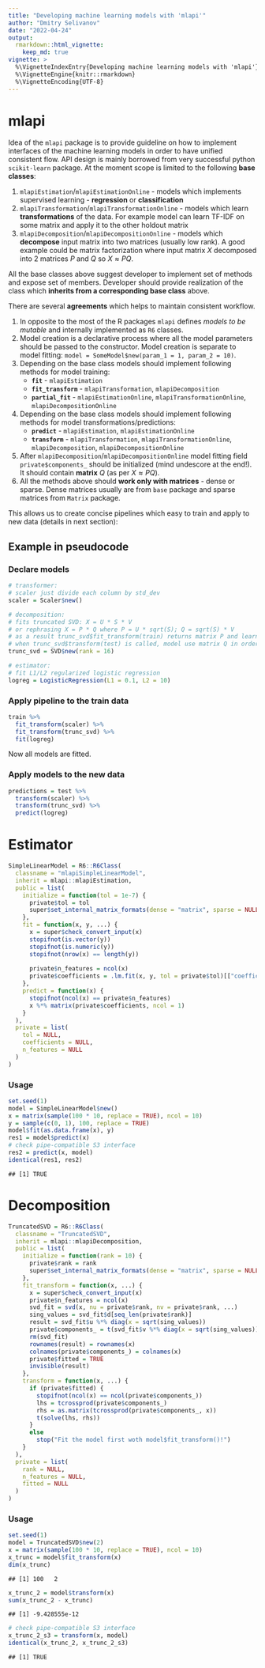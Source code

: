 ```yaml
---
title: "Developing machine learning models with 'mlapi'"
author: "Dmitry Selivanov"
date: "2022-04-24"
output: 
  rmarkdown::html_vignette:
    keep_md: true
vignette: >
  %\VignetteIndexEntry{Developing machine learning models with 'mlapi'}
  %\VignetteEngine{knitr::rmarkdown}
  %\VignetteEncoding{UTF-8}
---
```


# mlapi

Idea of the `mlapi` package is to provide guideline on how to implement interfaces of the machine learning models in order to have unified consistent flow. API design is mainly borrowed from very successful python `scikit-learn` package. At the moment scope is limited to the following **base classes**:

1. `mlapiEstimation`/`mlapiEstimationOnline` - models which implements supervised learning - **regression** or **classification**
1. `mlapiTransformation`/`mlapiTransformationOnline` - models which learn **transformations** of the data. For example model can learn TF-IDF on some matrix and apply it to the other holdout matrix
1. `mlapiDecomposition`/`mlapiDecompositionOnline` - models which **decompose** input matrix into two matrices (usually low rank). A good example could be matrix factorization where input matrix $X$ decomposed into 2 matrices $P$ and $Q$ so $X \approx P Q$.

All the base classes above suggest developer to implement set of methods and expose set of members. Developer should provide realization of the class which **inherits from a corresponding base class** above.

There are several **agreements** which helps to maintain consistent workflow.

1. In opposite to the most of the R packages `mlapi` defines *models to be mutable* and internally implemented as `R6` classes.
1. Model creation is a declarative process where all the model parameters should be passed to the constructor. Model creation is separate to model fitting: `model = SomeModel$new(param_1 = 1, param_2 = 10)`.
1. Depending on the base class models should implement following methods for model training:
    * **`fit`** - `mlapiEstimation`
    * **`fit_transform`** - `mlapiTransformation`, `mlapiDecomposition`
    * **`partial_fit`** - `mlapiEstimationOnline`, `mlapiTransformationOnline`, `mlapiDecompositionOnline`
1. Depending on the base class models should implement following methods for model transformations/predictions:  
    * **`predict`** - `mlapiEstimation`, `mlapiEstimationOnline`
    * **`transform`** - `mlapiTransformation`, `mlapiTransformationOnline`, `mlapiDecomposition`, `mlapiDecompositionOnline`
1. After `mlapiDecomposition`/`mlapiDecompositionOnline` model fitting field `private$components_` should be initialized (mind undescore at the end!). It should contain **matrix** $Q$ (as per $X \approx P Q$). 
1. All the methods above should **work only with matrices** - dense or sparse. Dense matrices usually are from `base` package and sparse matrices from `Matrix` package.


This allows us to create concise pipelines which easy to train and apply to new data (details in next section):

## Example in pseudocode

### Declare models


```r
# transformer:
# scaler just divide each column by std_dev
scaler = Scaler$new()

# decomposition:
# fits truncated SVD: X = U * S * V 
# or rephrasing X = P * Q where P = U * sqrt(S); Q = sqrt(S) * V
# as a result trunc_svd$fit_transform(train) returns matrix P and learns matrix Q (stores inside model)
# when trunc_svd$transform(test) is called, model use matrix Q in order to find matrix P for `test` data
trunc_svd = SVD$new(rank = 16)

# estimator:
# fit L1/L2 regularized logistic regression
logreg = LogisticRegression(L1 = 0.1, L2 = 10)
```

### Apply pipeline to the train data

```r
train %>% 
  fit_transform(scaler) %>% 
  fit_transform(trunc_svd) %>% 
  fit(logreg)
```
Now all models are fitted.

### Apply models to the new data


```r
predictions = test %>% 
  transform(scaler) %>% 
  transform(trunc_svd) %>% 
  predict(logreg)
```

# Estimator


```r
SimpleLinearModel = R6::R6Class(
  classname = "mlapiSimpleLinearModel", 
  inherit = mlapi::mlapiEstimation, 
  public = list(
    initialize = function(tol = 1e-7) {
      private$tol = tol
      super$set_internal_matrix_formats(dense = "matrix", sparse = NULL)
    },
    fit = function(x, y, ...) {
      x = super$check_convert_input(x)
      stopifnot(is.vector(y))
      stopifnot(is.numeric(y))
      stopifnot(nrow(x) == length(y))
      
      private$n_features = ncol(x)
      private$coefficients = .lm.fit(x, y, tol = private$tol)[["coefficients"]]
    },
    predict = function(x) {
      stopifnot(ncol(x) == private$n_features)
      x %*% matrix(private$coefficients, ncol = 1)
    }
  ),
  private = list(
    tol = NULL,
    coefficients = NULL,
    n_features = NULL
  )
)
```

### Usage

```r
set.seed(1)
model = SimpleLinearModel$new()
x = matrix(sample(100 * 10, replace = TRUE), ncol = 10)
y = sample(c(0, 1), 100, replace = TRUE)
model$fit(as.data.frame(x), y)
res1 = model$predict(x)
# check pipe-compatible S3 interface
res2 = predict(x, model)
identical(res1, res2)
```

```
## [1] TRUE
```


# Decomposition


```r
TruncatedSVD = R6::R6Class(
  classname = "TruncatedSVD", 
  inherit = mlapi::mlapiDecomposition, 
  public = list(
    initialize = function(rank = 10) {
      private$rank = rank
      super$set_internal_matrix_formats(dense = "matrix", sparse = NULL)
    },
    fit_transform = function(x, ...) {
      x = super$check_convert_input(x)
      private$n_features = ncol(x)
      svd_fit = svd(x, nu = private$rank, nv = private$rank, ...)
      sing_values = svd_fit$d[seq_len(private$rank)]
      result = svd_fit$u %*% diag(x = sqrt(sing_values))
      private$components_ = t(svd_fit$v %*% diag(x = sqrt(sing_values)))
      rm(svd_fit)
      rownames(result) = rownames(x)
      colnames(private$components_) = colnames(x)
      private$fitted = TRUE
      invisible(result)
    },
    transform = function(x, ...) {
      if (private$fitted) {
        stopifnot(ncol(x) == ncol(private$components_))
        lhs = tcrossprod(private$components_)
        rhs = as.matrix(tcrossprod(private$components_, x))
        t(solve(lhs, rhs))
      }
      else
        stop("Fit the model first woth model$fit_transform()!")
    }
  ),
  private = list(
    rank = NULL, 
    n_features = NULL, 
    fitted = NULL
  )
)
```

### Usage

```r
set.seed(1)
model = TruncatedSVD$new(2)
x = matrix(sample(100 * 10, replace = TRUE), ncol = 10)
x_trunc = model$fit_transform(x)
dim(x_trunc)
```

```
## [1] 100   2
```

```r
x_trunc_2 = model$transform(x)
sum(x_trunc_2 - x_trunc)
```

```
## [1] -9.428555e-12
```

```r
# check pipe-compatible S3 interface
x_trunc_2_s3 = transform(x, model)
identical(x_trunc_2, x_trunc_2_s3)
```

```
## [1] TRUE
```
